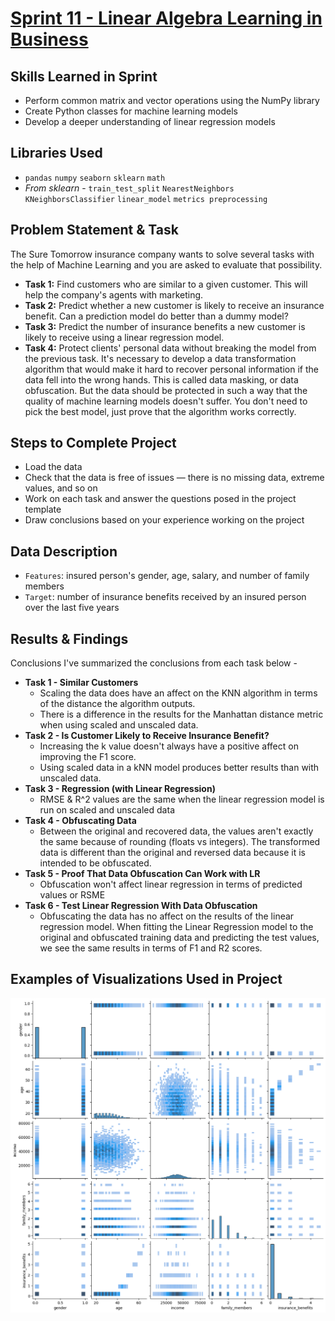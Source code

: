 # [Sprint 11 - Linear Algebra Learning in Business](https://github.com/brandon-levan/TripleTen-Data-Science-Projects/blob/main/Sprint%2011%20-%20Linear%20Algebra/Sprint_11_Project.ipynb)

## Skills Learned in Sprint 
- Perform common matrix and vector operations using the NumPy library
- Create Python classes for machine learning models
- Develop a deeper understanding of linear regression models

## Libraries Used
 - `pandas` `numpy` `seaborn` `sklearn` `math`
 - *From sklearn* - `train_test_split` `NearestNeighbors` `KNeighborsClassifier` `linear_model` `metrics preprocessing`

## Problem Statement & Task
The Sure Tomorrow insurance company wants to solve several tasks with the help of Machine Learning and you are asked to evaluate that possibility.

- **Task 1:** Find customers who are similar to a given customer. This will help the company's agents with marketing.
- **Task 2:** Predict whether a new customer is likely to receive an insurance benefit. Can a prediction model do better than a dummy model?
- **Task 3:** Predict the number of insurance benefits a new customer is likely to receive using a linear regression model.
- **Task 4:** Protect clients' personal data without breaking the model from the previous task. It's necessary to develop a data transformation algorithm that would make it hard to recover personal information if the data fell into the wrong hands. This is called data masking, or data obfuscation. But the data should be protected in such a way that the quality of machine learning models doesn't suffer. You don't need to pick the best model, just prove that the algorithm works correctly.

## Steps to Complete Project
- Load the data
- Check that the data is free of issues — there is no missing data, extreme values, and so on
- Work on each task and answer the questions posed in the project template
- Draw conclusions based on your experience working on the project
   
## Data Description

- `Features`: insured person's gender, age, salary, and number of family members
- `Target`: number of insurance benefits received by an insured person over the last five years
  
## Results & Findings

Conclusions
I've summarized the conclusions from each task below -

- **Task 1 - Similar Customers**
   - Scaling the data does have an affect on the KNN algorithm in terms of the distance the algorithm outputs.
   - There is a difference in the results for the Manhattan distance metric when using scaled and unscaled data.<br>
- **Task 2 - Is Customer Likely to Receive Insurance Benefit?**
   - Increasing the k value doesn't always have a positive affect on improving the F1 score.
   - Using scaled data in a kNN model produces better results than with unscaled data.
- **Task 3 - Regression (with Linear Regression)**
   - RMSE & R^2 values are the same when the linear regression model is run on scaled and unscaled data
- **Task 4 - Obfuscating Data**
   - Between the original and recovered data, the values aren't exactly the same because of rounding (floats vs integers). The transformed data is different than the original and reversed data because it is intended to be obfuscated.
- **Task 5 - Proof That Data Obfuscation Can Work with LR**
   - Obfuscation won't affect linear regression in terms of predicted values or RSME
- **Task 6 - Test Linear Regression With Data Obfuscation**
   - Obfuscating the data has no affect on the results of the linear regression model. When fitting the Linear Regression model to the original and obfuscated training data and predicting the test values, we see the same results in terms of F1 and R2 scores.

## Examples of Visualizations Used in Project
![alt text](https://github.com/brandon-levan/TripleTen-Data-Science-Projects/blob/main/Sprint%2011%20-%20Linear%20Algebra/Assets/pairplot.png)

